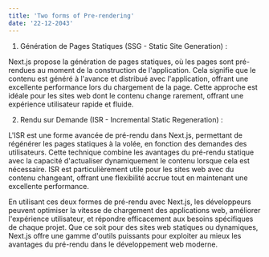 ```yaml
---
title: 'Two forms of Pre-rendering'
date: '22-12-2043'
---
```


1. Génération de Pages Statiques (SSG - Static Site Generation) :

Next.js propose la génération de pages statiques, où les pages sont pré-rendues au moment de la construction de l'application. Cela signifie que le contenu est généré à l'avance et distribué avec l'application, offrant une excellente performance lors du chargement de la page. Cette approche est idéale pour les sites web dont le contenu change rarement, offrant une expérience utilisateur rapide et fluide.

2. Rendu sur Demande (ISR - Incremental Static Regeneration) :

L'ISR est une forme avancée de pré-rendu dans Next.js, permettant de régénérer les pages statiques à la volée, en fonction des demandes des utilisateurs. Cette technique combine les avantages du pré-rendu statique avec la capacité d'actualiser dynamiquement le contenu lorsque cela est nécessaire. ISR est particulièrement utile pour les sites web avec du contenu changeant, offrant une flexibilité accrue tout en maintenant une excellente performance.

En utilisant ces deux formes de pré-rendu avec Next.js, les développeurs peuvent optimiser la vitesse de chargement des applications web, améliorer l'expérience utilisateur, et répondre efficacement aux besoins spécifiques de chaque projet. Que ce soit pour des sites web statiques ou dynamiques, Next.js offre une gamme d'outils puissants pour exploiter au mieux les avantages du pré-rendu dans le développement web moderne.





